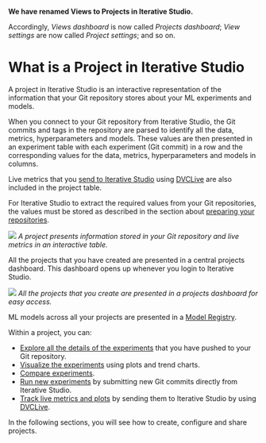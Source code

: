 <admon>

**We have renamed Views to Projects in Iterative Studio.**

Accordingly, _Views dashboard_ is now called _Projects dashboard_; _View
settings_ are now called _Project settings_; and so on.

</admon>

# What is a Project in Iterative Studio

A project in Iterative Studio is an interactive representation of the
information that your Git repository stores about your ML experiments and
models.

When you connect to your Git repository from Iterative Studio, the Git commits
and tags in the repository are parsed to identify all the data, metrics,
hyperparameters and models. These values are then presented in an experiment
table with each experiment (Git commit) in a row and the corresponding values
for the data, metrics, hyperparameters and models in columns.

Live metrics that you [send to Iterative Studio][live-metrics-and-plots] using
[DVCLive] are also included in the project table.

<admon>

For Iterative Studio to extract the required values from your Git repositories,
the values must be stored as described in the section about
[preparing your repositories](/doc/studio/user-guide/prepare-your-repositories).

</admon>

![](https://static.iterative.ai/img/studio/view_components.png) _A project
presents information stored in your Git repository and live metrics in an
interactive table._

All the projects that you have created are presented in a central projects
dashboard. This dashboard opens up whenever you login to Iterative Studio.

![](https://static.iterative.ai/img/studio/projects_dashboard.png) _All the
projects that you create are presented in a projects dashboard for easy access._

<admon type="tip">

ML models across all your projects are presented in a [Model Registry].

[model registry]: /doc/studio/user-guide/model-registry/

</admon>

Within a project, you can:

- [Explore all the details of the experiments][explore-ml-experiments] that you
  have pushed to your Git repository.
- [Visualize the experiments][visualize] using plots and trend charts.
- [Compare experiments][compare].
- [Run new experiments][run-experiments] by submitting new Git commits directly
  from Iterative Studio.
- [Track live metrics and plots][live-metrics-and-plots] by sending them to
  Iterative Studio by using [DVCLive].

In the following sections, you will see how to create, configure and share
projects.

[explore-ml-experiments]:
  /doc/studio/user-guide/projects-and-experiments/explore-ml-experiments
[visualize]:
  /doc/studio/user-guide/projects-and-experiments/visualize-and-compare
[compare]:
  /doc/studio/user-guide/projects-and-experiments/visualize-and-compare#compare-experiments
[run-experiments]:
  /doc/studio/user-guide/projects-and-experiments/run-experiments
[live-metrics-and-plots]:
  /doc/studio/user-guide/projects-and-experiments/live-metrics-and-plots
[dvclive]: /doc/dvclive
